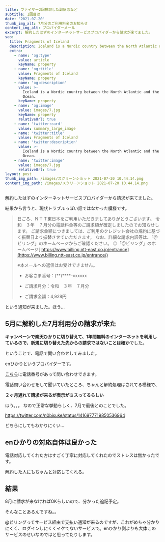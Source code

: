 ```yaml
---
title: ファイザー2回摂取した副反応など
subtitle: 1回目は
date: '2021-07-20'
thumb_img_alt: 7月分のご利用料金のお知らせ
content_img_alt: プロバイダーメール
excerpt: 解約したはずのインターネットサービスプロバイダーから請求が来てました。
seo:
  title: Fragments of Iceland
  description: Iceland is a Nordic country between the North Atlantic and the Arctic Ocean.
  extra:
    - name: 'og:type'
      value: article
      keyName: property
    - name: 'og:title'
      value: Fragments of Iceland
      keyName: property
    - name: 'og:description'
      value: >-
        Iceland is a Nordic country between the North Atlantic and the Arctic
        Ocean.
      keyName: property
    - name: 'og:image'
      value: images/7.jpg
      keyName: property
      relativeUrl: true
    - name: 'twitter:card'
      value: summary_large_image
    - name: 'twitter:title'
      value: Fragments of Iceland
    - name: 'twitter:description'
      value: >-
        Iceland is a Nordic country between the North Atlantic and the Arctic
        Ocean.
    - name: 'twitter:image'
      value: images/7.jpg
      relativeUrl: true
layout: post
thumb_img_path: /images/スクリーンショット 2021-07-20 10.44.14.png
content_img_path: /images/スクリーンショット 2021-07-20 10.44.14.png
---
```

解約したはずのインターネットサービスプロバイダーから請求が来てました。

結果から言うと、現状トラブルっぽい話ではなかった模様です。

> 日ごろ、ＮＴＴ東日本をご利用いただきましてありがとうございます。
> 令和　３年　７月分の電話料金等のご請求額が確定しましたのでお知らせします。
> ご請求金額につきましては、ご利用のクレジット会社の規約に基づく振替日より振替させていただきます。
> なお、詳細な請求内訳等は、「＠ビリング」のホームページからご確認ください。
> ◎「＠ビリング」のホームページ[
> https://www.billing.ntt-east.co.jp/entrance](https://www.billing.ntt-east.co.jp/entrance/)
>
> ※本メールへの返信はお受けできません。
>
> *   お客さま番号：(\*\*)\*\*\*\*-xxxxxx
>
> *   ご請求月分：令和　３年　７月分
>
> *   ご請求金額：4,928円

という通知が来ました。ほう...

## 5月に解約した7月利用分の請求が来た

**キャンペーンで楽天ひかりに切り替えて、1年間無料のインターネットを利用しているので、新規に切り替えた先からの請求ではないことは確か**でした。

ということで、電話で問い合わせしてみました。

enひかりというプロバイダーです。

[こちら](https://enhikari.jp/lifesupport.html)に電話番号があって問い合わせできます。

電話問い合わせをして聞いていたところ、ちゃんと解約処理はされてる模様で、

**２ヶ月遅れて請求が来るが表示がミスってるらしい**

ほう。。。 なので正常な挙動らしく、7月で最後とのことでした。

https://twitter.com/n0bisuke/status/1416977719850536964

どちらにしてもわかりにくい...

## enひかりの対応自体は良かった

電話対応してくれた方はすごく丁寧に対応してくれたのでストレスは無かったです。

解約した人にもちゃんと対応してくれる。

## 結果

8月に請求が来なければOKらしいので、分かった追記予定。

そんなことあるんですね。。

@ビリングってサービス経由で支払い通知が来るのですが、これがめちゃ分かりにくく、ログインしにくくイケてないサービスで。enひかり側よりも大体このサービスのせいなのではと思ってたりします。
